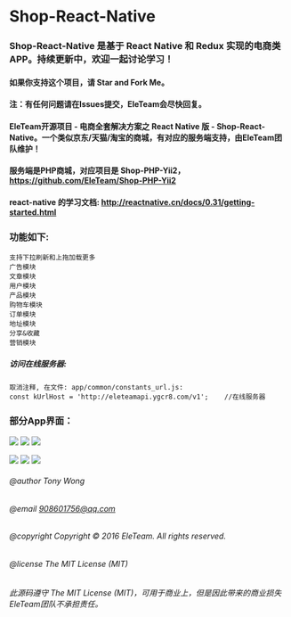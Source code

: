 # Shop-React-Native

### Shop-React-Native 是基于 React Native 和 Redux 实现的电商类APP。持续更新中，欢迎一起讨论学习！

#### 如果你支持这个项目，请 Star and Fork Me。

#### 注：有任何问题请在Issues提交，EleTeam会尽快回复。

#### EleTeam开源项目 - 电商全套解决方案之 React Native 版 - Shop-React-Native。一个类似京东/天猫/淘宝的商城，有对应的服务端支持，由EleTeam团队维护！
#### 服务端是PHP商城，对应项目是 Shop-PHP-Yii2，https://github.com/EleTeam/Shop-PHP-Yii2

#### react-native 的学习文档: http://reactnative.cn/docs/0.31/getting-started.html

### 功能如下:
    支持下拉刷新和上拖加载更多
    广告模块
    文章模块
    用户模块
    产品模块
    购物车模块
    订单模块
    地址模块
    分享&收藏
    营销模块

##### 访问在线服务器:
    取消注释, 在文件: app/common/constants_url.js: 
    const kUrlHost = 'http://eleteamapi.ygcr8.com/v1';    //在线服务器

### 部分App界面：
![](https://raw.githubusercontent.com/EleTeam/Shop-React-Native/screenshoot/01.jpg)      ![](https://raw.githubusercontent.com/EleTeam/Shop-React-Native/screenshoot/02.jpg)      ![](https://raw.githubusercontent.com/EleTeam/Shop-React-Native/screenshoot/03.jpg)     

![](https://raw.githubusercontent.com/EleTeam/Shop-React-Native/screenshoot/04.jpg)      ![](https://raw.githubusercontent.com/EleTeam/Shop-React-Native/screenshoot/05.jpg)      ![](https://raw.githubusercontent.com/EleTeam/Shop-React-Native/screenshoot/06.jpg)        

###### @author Tony Wong
###### @email 908601756@qq.com
###### @copyright Copyright © 2016 EleTeam. All rights reserved.
###### @license The MIT License (MIT)

###### 此源码遵守 The MIT License (MIT)，可用于商业上，但是因此带来的商业损失EleTeam团队不承担责任。
